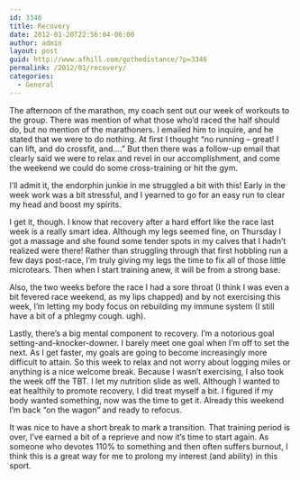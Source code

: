 ```yaml
---
id: 3346
title: Recovery
date: 2012-01-20T22:56:04-06:00
author: admin
layout: post
guid: http://www.afhill.com/gothedistance/?p=3346
permalink: /2012/01/recovery/
categories:
  - General
---
```

The afternoon of the marathon, my coach sent out our week of workouts to the group. There was mention of what those who&#8217;d raced the half should do, but no mention of the marathoners. I emailed him to inquire, and he stated that we were to do nothing. At first I thought &#8220;no running &#8211; great! I can lift, and do crossfit, and&#8230;.&#8221; But then there was a follow-up email that clearly said we were to relax and revel in our accomplishment, and come the weekend we could do some cross-training or hit the gym. 

I&#8217;ll admit it, the endorphin junkie in me struggled a bit with this! Early in the week work was a bit stressful, and I yearned to go for an easy run to clear my head and boost my spirits. 

I get it, though. I know that recovery after a hard effort like the race last week is a really smart idea. Although my legs seemed fine, on Thursday I got a massage and she found some tender spots in my calves that I hadn&#8217;t realized were there! Rather than struggling through that first hobbling run a few days post-race, I&#8217;m truly giving my legs the time to fix all of those little microtears. Then when I start training anew, it will be from a strong base. 

Also, the two weeks before the race I had a sore throat (I think I was even a bit fevered race weekend, as my lips chapped) and by not exercising this week, I&#8217;m letting my body focus on rebuilding my immune system (I still have a bit of a phlegmy cough. ugh). 

Lastly, there&#8217;s a big mental component to recovery. I&#8217;m a notorious goal setting-and-knocker-downer. I barely meet one goal when I&#8217;m off to set the next. As I get faster, my goals are going to become increasingly more difficult to attain. So this week to relax and not worry about logging miles or anything is a nice welcome break. Because I wasn&#8217;t exercising, I also took the week off the TBT. I let my nutrition slide as well. Although I wanted to eat healthily to promote recovery, I did treat myself a bit. I figured if my body wanted something, now was the time to get it. Already this weekend I&#8217;m back &#8220;on the wagon&#8221; and ready to refocus. 

It was nice to have a short break to mark a transition. That training period is over, I&#8217;ve earned a bit of a reprieve and now it&#8217;s time to start again. As someone who devotes 110% to something and then often suffers burnout, I think this is a great way for me to prolong my interest (and ability) in this sport.